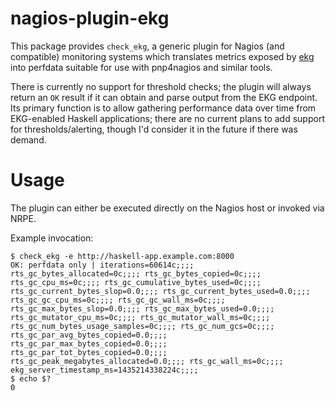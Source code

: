 # nagios-plugin-ekg

This package provides `check_ekg`, a generic plugin for Nagios (and
compatible) monitoring systems which translates metrics exposed by
[ekg](https://hackage.haskell.org/package/ekg) into perfdata suitable
for use with pnp4nagios and similar tools.

There is currently no support for threshold checks; the plugin will
always return an `OK` result if it can obtain and parse output from
the EKG endpoint. Its primary function is to allow gathering
performance data over time from EKG-enabled Haskell applications;
there are no current plans to add support for thresholds/alerting,
though I'd consider it in the future if there was demand.

# Usage

The plugin can either be executed directly on the Nagios host or
invoked via NRPE.

Example invocation:

```
$ check_ekg -e http://haskell-app.example.com:8000
OK: perfdata only | iterations=60614c;;;; rts_gc_bytes_allocated=0c;;;; rts_gc_bytes_copied=0c;;;; rts_gc_cpu_ms=0c;;;; rts_gc_cumulative_bytes_used=0c;;;; rts_gc_current_bytes_slop=0.0;;;; rts_gc_current_bytes_used=0.0;;;; rts_gc_gc_cpu_ms=0c;;;; rts_gc_gc_wall_ms=0c;;;; rts_gc_max_bytes_slop=0.0;;;; rts_gc_max_bytes_used=0.0;;;; rts_gc_mutator_cpu_ms=0c;;;; rts_gc_mutator_wall_ms=0c;;;; rts_gc_num_bytes_usage_samples=0c;;;; rts_gc_num_gcs=0c;;;; rts_gc_par_avg_bytes_copied=0.0;;;; rts_gc_par_max_bytes_copied=0.0;;;; rts_gc_par_tot_bytes_copied=0.0;;;; rts_gc_peak_megabytes_allocated=0.0;;;; rts_gc_wall_ms=0c;;;; ekg_server_timestamp_ms=1435214338224c;;;;
$ echo $?
0
```
